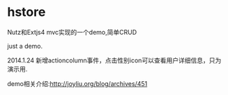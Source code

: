 hstore
======

Nutz和Extjs4 mvc实现的一个demo,简单CRUD

just a demo.

2014.1.24
新增actioncolumn事件，点击性别icon可以查看用户详细信息，只为演示用.

demo相关介绍:http://joyliu.org/blog/archives/451
